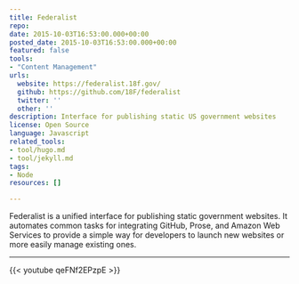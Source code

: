 ```yaml
---
title: Federalist
repo: 
date: 2015-10-03T16:53:00.000+00:00
posted_date: 2015-10-03T16:53:00.000+00:00
featured: false
tools:
- "Content Management"
urls:
  website: https://federalist.18f.gov/
  github: https://github.com/18F/federalist
  twitter: ''
  other: ''
description: Interface for publishing static US government websites
license: Open Source
language: Javascript
related_tools:
- tool/hugo.md
- tool/jekyll.md
tags:
- Node
resources: []

---
```

Federalist is a unified interface for publishing static government websites. It automates common tasks for integrating GitHub, Prose, and Amazon Web Services to provide a simple way for developers to launch new websites or more easily manage existing ones.

---

{{< youtube qeFNf2EPzpE >}}
